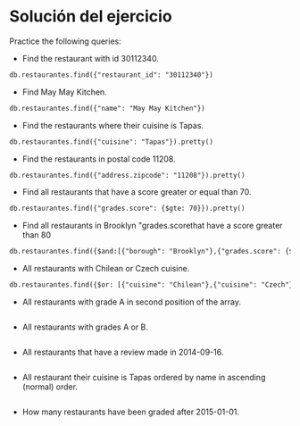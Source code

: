 # Solución del ejercicio

Practice the following queries:

* Find the restaurant with id 30112340.
```diff
db.restaurantes.find({"restaurant_id": "30112340"})
```  
* Find May May Kitchen.
```diff
db.restaurantes.find({"name": "May May Kitchen"})
``` 
* Find the restaurants where their cuisine is Tapas.
```diff
db.restaurantes.find({"cuisine": "Tapas"}).pretty()
``` 
* Find the restaurants in postal code 11208.
```diff
db.restaurantes.find({"address.zipcode": "11208"}).pretty()
``` 
* Find all restaurants that have a score greater or equal than 70.
```diff
db.restaurantes.find({"grades.score": {$gte: 70}}).pretty()
``` 
* Find all restaurants in Brooklyn "grades.scorethat have a score greater than 80
```diff
db.restaurantes.find({$and:[{"borough": "Brooklyn"},{"grades.score": {$gte: 80}}]}).pretty()
``` 
* All restaurants with Chilean or Czech cuisine.
```diff
db.restaurantes.find({$or: [{"cuisine": "Chilean"},{"cuisine": "Czech"}]})
``` 
* All restaurants with grade A in second position of the array.
```diff

``` 
* All restaurants with grades A or B.
```diff
``` 
* All restaurants that have a review made in 2014-09-16.
```diff
``` 
* All restaurant their cuisine is Tapas ordered by name in ascending (normal) order.
```diff
``` 
* How many restaurants have been graded after 2015-01-01.
```diff
``` 
